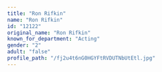 ```yaml
---
title: "Ron Rifkin"
name: "Ron Rifkin"
id: "12122"
original_name: "Ron Rifkin"
known_for_department: "Acting"
gender: "2"
adult: "false"
profile_path: "/fj2u4t6nG0HGYFtRVDUTNbUtEtl.jpg"
---
```

